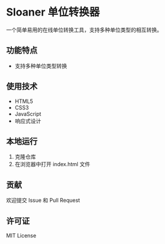 # Sloaner 单位转换器

一个简单易用的在线单位转换工具，支持多种单位类型的相互转换。

## 功能特点

- 支持多种单位类型转换

## 使用技术

- HTML5
- CSS3
- JavaScript
- 响应式设计

## 本地运行

1. 克隆仓库
2. 在浏览器中打开 index.html 文件

## 贡献
欢迎提交 Issue 和 Pull Request

## 许可证
MIT License